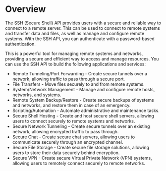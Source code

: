# Overview

The SSH (Secure Shell) API provides users with a secure and reliable way to connect to a remote server. This can be used to connect to remote systems and transfer data and files, as well as manage and configure remote systems. With the SSH API, you can authenticate with a password-based authentication.

This is a powerful tool for managing remote systems and networks, providing a secure and efficient way to access and manage resources. You can use the SSH API to build the following applications and services:

- Remote Tunneling/Port Forwarding - Create secure tunnels over a network, allowing traffic to pass through a secure port.
- File Transfers - Move files securely to and from remote systems.
- System/Network Management - Manage and configure remote hosts, networks, and systems.
- Remote System Backup/Restore - Create secure backups of systems and networks, and restore them in case of an emergency.
- Scripting/Automation - Automate administrative and maintenance tasks.
- Secure Shell Hosting - Create and host secure shell servers, allowing users to connect securely to remote systems and networks.
- Secure Network Tunneling - Create secure tunnels over an existing network, allowing encrypted traffic to pass through.
- Secure Chat - Create secure chat servers, allowing users to communicate securely through an encrypted channel.
- Secure File Storage - Create secure file storage solutions, allowing users to store their data securely behind encryption.
- Secure VPN - Create secure Virtual Private Network (VPN) systems, allowing users to remotely connect securely to remote networks.
